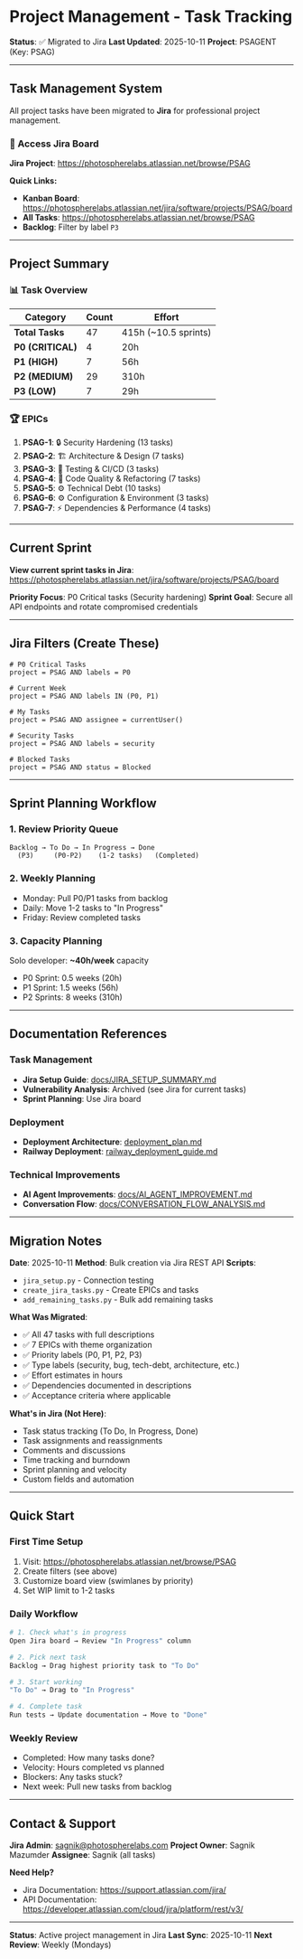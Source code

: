 # Project Management - Task Tracking

**Status**: ✅ Migrated to Jira
**Last Updated**: 2025-10-11
**Project**: PSAGENT (Key: PSAG)

---

## Task Management System

All project tasks have been migrated to **Jira** for professional project management.

### 🔗 Access Jira Board

**Jira Project**: https://photospherelabs.atlassian.net/browse/PSAG

**Quick Links:**
- **Kanban Board**: https://photospherelabs.atlassian.net/jira/software/projects/PSAG/board
- **All Tasks**: https://photospherelabs.atlassian.net/browse/PSAG
- **Backlog**: Filter by label `P3`

---

## Project Summary

### 📊 Task Overview

| Category | Count | Effort |
|----------|-------|--------|
| **Total Tasks** | 47 | 415h (~10.5 sprints) |
| **P0 (CRITICAL)** | 4 | 20h |
| **P1 (HIGH)** | 7 | 56h |
| **P2 (MEDIUM)** | 29 | 310h |
| **P3 (LOW)** | 7 | 29h |

### 🏆 EPICs

1. **PSAG-1**: 🔒 Security Hardening (13 tasks)
2. **PSAG-2**: 🏗️ Architecture & Design (7 tasks)
3. **PSAG-3**: 🧪 Testing & CI/CD (3 tasks)
4. **PSAG-4**: 🐛 Code Quality & Refactoring (7 tasks)
5. **PSAG-5**: ⚙️ Technical Debt (10 tasks)
6. **PSAG-6**: ⚙️ Configuration & Environment (3 tasks)
7. **PSAG-7**: ⚡ Dependencies & Performance (4 tasks)

---

## Current Sprint

**View current sprint tasks in Jira**: https://photospherelabs.atlassian.net/jira/software/projects/PSAG/board

**Priority Focus**: P0 Critical tasks (Security hardening)
**Sprint Goal**: Secure all API endpoints and rotate compromised credentials

---

## Jira Filters (Create These)

```jql
# P0 Critical Tasks
project = PSAG AND labels = P0

# Current Week
project = PSAG AND labels IN (P0, P1)

# My Tasks
project = PSAG AND assignee = currentUser()

# Security Tasks
project = PSAG AND labels = security

# Blocked Tasks
project = PSAG AND status = Blocked
```

---

## Sprint Planning Workflow

### 1. **Review Priority Queue**
```
Backlog → To Do → In Progress → Done
  (P3)     (P0-P2)    (1-2 tasks)   (Completed)
```

### 2. **Weekly Planning**
- Monday: Pull P0/P1 tasks from backlog
- Daily: Move 1-2 tasks to "In Progress"
- Friday: Review completed tasks

### 3. **Capacity Planning**
Solo developer: **~40h/week** capacity
- P0 Sprint: 0.5 weeks (20h)
- P1 Sprint: 1.5 weeks (56h)
- P2 Sprints: 8 weeks (310h)

---

## Documentation References

### Task Management
- **Jira Setup Guide**: [docs/JIRA_SETUP_SUMMARY.md](../JIRA_SETUP_SUMMARY.md)
- **Vulnerability Analysis**: Archived (see Jira for current tasks)
- **Sprint Planning**: Use Jira board

### Deployment
- **Deployment Architecture**: [deployment_plan.md](deployment_plan.md)
- **Railway Deployment**: [railway_deployment_guide.md](railway_deployment_guide.md)

### Technical Improvements
- **AI Agent Improvements**: [docs/AI_AGENT_IMPROVEMENT.md](../AI_AGENT_IMPROVEMENT.md)
- **Conversation Flow**: [docs/CONVERSATION_FLOW_ANALYSIS.md](../CONVERSATION_FLOW_ANALYSIS.md)

---

## Migration Notes

**Date**: 2025-10-11
**Method**: Bulk creation via Jira REST API
**Scripts**:
- `jira_setup.py` - Connection testing
- `create_jira_tasks.py` - Create EPICs and tasks
- `add_remaining_tasks.py` - Bulk add remaining tasks

**What Was Migrated**:
- ✅ All 47 tasks with full descriptions
- ✅ 7 EPICs with theme organization
- ✅ Priority labels (P0, P1, P2, P3)
- ✅ Type labels (security, bug, tech-debt, architecture, etc.)
- ✅ Effort estimates in hours
- ✅ Dependencies documented in descriptions
- ✅ Acceptance criteria where applicable

**What's in Jira (Not Here)**:
- Task status tracking (To Do, In Progress, Done)
- Task assignments and reassignments
- Comments and discussions
- Time tracking and burndown
- Sprint planning and velocity
- Custom fields and automation

---

## Quick Start

### First Time Setup
1. Visit: https://photospherelabs.atlassian.net/browse/PSAG
2. Create filters (see above)
3. Customize board view (swimlanes by priority)
4. Set WIP limit to 1-2 tasks

### Daily Workflow
```bash
# 1. Check what's in progress
Open Jira board → Review "In Progress" column

# 2. Pick next task
Backlog → Drag highest priority task to "To Do"

# 3. Start working
"To Do" → Drag to "In Progress"

# 4. Complete task
Run tests → Update documentation → Move to "Done"
```

### Weekly Review
- Completed: How many tasks done?
- Velocity: Hours completed vs planned
- Blockers: Any tasks stuck?
- Next week: Pull new tasks from backlog

---

## Contact & Support

**Jira Admin**: sagnik@photospherelabs.com
**Project Owner**: Sagnik Mazumder
**Assignee**: Sagnik (all tasks)

**Need Help?**
- Jira Documentation: https://support.atlassian.com/jira/
- API Documentation: https://developer.atlassian.com/cloud/jira/platform/rest/v3/

---

**Status**: Active project management in Jira
**Last Sync**: 2025-10-11
**Next Review**: Weekly (Mondays)
